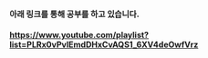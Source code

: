 #### 아래 링크를 통해 공부를 하고 있습니다.
#### https://www.youtube.com/playlist?list=PLRx0vPvlEmdDHxCvAQS1_6XV4deOwfVrz